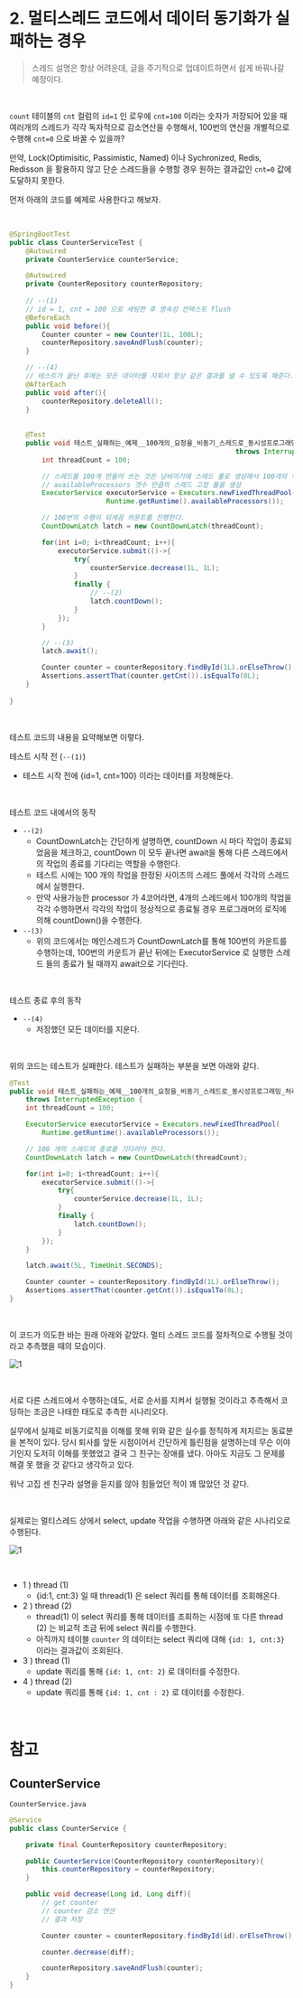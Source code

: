 # 2. 멀티스레드 코드에서 데이터 동기화가 실패하는 경우

> 스레드 설명은 항상 어려운데, 글을 주기적으로 업데이트하면서 쉽게 바꿔나갈 예정이다.

<br>

`count` 테이블의 `cnt` 컬럼의 `id=1` 인 로우에 `cnt=100` 이라는 숫자가 저장되어 있을 때 여러개의 스레드가 각각 독자적으로 감소연산을 수행해서, 100번의 연산을 개별적으로 수행해 `cnt=0` 으로 바꿀 수 있을까?<br>

만약, Lock(Optimisitic, Passimistic, Named) 이나 Sychronized, Redis, Redisson 을 활용하지 않고 단순 스레드들을 수행할 경우 원하는 결과값인 `cnt=0` 값에 도달하지 못한다.<br>

먼저 아래의 코드를 예제로 사용한다고 해보자.<br>

<br>

```java
@SpringBootTest
public class CounterServiceTest {
    @Autowired
    private CounterService counterService;

    @Autowired
    private CounterRepository counterRepository;
    
    // --(1)
    // id = 1, cnt = 100 으로 세팅한 후 영속성 컨텍스트 flush
    @BeforeEach
    public void before(){
        Counter counter = new Counter(1L, 100L);
        counterRepository.saveAndFlush(counter);
    }

    // --(4)
    // 테스트가 끝난 후에는 모든 데이터를 지워서 항상 같은 결과를 낼 수 있도록 해준다.
    @AfterEach
    public void after(){
        counterRepository.deleteAll();
    }
    
    
    @Test
    public void 테스트_실패하는_예제__100개의_요청을_비동기_스레드로_동시성프로그래밍_처리() 
        												throws InterruptedException {
        int threadCount = 100;

        // 스레드를 100개 만들어 쓰는 것은 낭비이기에 스레드 풀로 생성해서 100개의 작업을 처리할 
        // availableProcessors 갯수 만큼의 스레드 고정 풀을 생성
        ExecutorService executorService = Executors.newFixedThreadPool(
                        Runtime.getRuntime().availableProcessors()); 

        // 100번의 수행이 되게끔 카운트를 진행한다.
        CountDownLatch latch = new CountDownLatch(threadCount); 

        for(int i=0; i<threadCount; i++){
            executorService.submit(()->{
                try{
                    counterService.decrease(1L, 1L);
                }
                finally {
                    // --(2)
                    latch.countDown();
                }
            });
        }

        // --(3)
        latch.await();

        Counter counter = counterRepository.findById(1L).orElseThrow();
        Assertions.assertThat(counter.getCnt()).isEqualTo(0L);
    }
    
}
```

<br>



테스트 코드의 내용을 요약해보면 이렇다.

테스트 시작 전 (`--(1)`)

- 테스트 시작 전에 {id=1, cnt=100} 이라는 데이터를 저장해둔다.

<br>

테스트 코드 내에서의 동작 

- `--(2)`
  - CountDownLatch는 간단하게 설명하면, countDown 시 마다 작업이 종료되었음을 체크하고, countDown 이 모두 끝나면 await을 통해 다른 스레드에서의 작업의 종료를 기다리는 역할을 수행한다.
  - 테스트 시에는 100 개의 작업을 한정된 사이즈의 스레드 풀에서 각각의 스레드에서 실행한다. 
  - 만약 사용가능한 processor 가 4코어라면, 4개의 스레드에서 100개의 작업을 각각 수행하면서 각각의 작업이 정상적으로 종료될 경우 프로그래머의 로직에 의해 countDown()을 수행한다.
- `--(3)`
  - 위의 코드에서는 메인스레드가 CountDownLatch를 통해 100번의 카운트를 수행하는데, 100번의 카운트가 끝난 뒤에는 ExecutorService 로 실행한 스레드 들의 종료가 될 때까지 await으로 기다린다.

<br>

테스트 종료 후의 동작

- `--(4)` 
  - 저장했던 모든 데이터를 지운다.

<br>

위의 코드는 테스트가 실패한다. 테스트가 실패하는 부분을 보면 아래와 같다.

```java
@Test
public void 테스트_실패하는_예제__100개의_요청을_비동기_스레드로_동시성프로그래밍_처리() 
    throws InterruptedException {
    int threadCount = 100;

    ExecutorService executorService = Executors.newFixedThreadPool(
        Runtime.getRuntime().availableProcessors());

    // 100 개의 스레드의 종료를 기다려야 한다.
    CountDownLatch latch = new CountDownLatch(threadCount); 

    for(int i=0; i<threadCount; i++){
        executorService.submit(()->{
            try{
                counterService.decrease(1L, 1L);
            }
            finally {
                latch.countDown();
            }
        });
    }

    latch.await(5L, TimeUnit.SECONDS);

    Counter counter = counterRepository.findById(1L).orElseThrow();
    Assertions.assertThat(counter.getCnt()).isEqualTo(0L);
}
```

<br>

이 코드가 의도한 바는 원래 아래와 같았다. 멀티 스레드 코드를 절차적으로 수행될 것이라고 추측했을 때의 모습이다.<br>

![1](./img/2-PROBLEM-CASE-IN-MULTI-THREAD/1.png)

<br>

서로 다른 스레드에서 수행하는데도, 서로 순서를 지켜서 실행될 것이라고 추측해서 코딩하는 조금은 나태한 태도로 추측한 시나리오다.<br>

실무에서 실제로 비동기로직을 이해를 못해 위와 같은 실수를 정직하게 저지르는 동료분을 본적이 있다. 당시 퇴사를 앞둔 시점이어서 간단하게 틀린점을 설명하는데 무슨 이야기인지 도저히 이해를 못했었고 결국 그 친구는 장애를 냈다. 아마도 지금도 그 문제를 해결 못 했을 것 같다고 생각하고 있다.<br>

워낙 고집 센 친구라 설명을 듣지를 않아 힘들었던 적이 꽤 많았던 것 같다.<br>

<br>

실제로는 멀티스레드 상에서 select, update 작업을 수행하면 아래와 같은 시나리오로 수행된다.<br>

![1](./img/2-PROBLEM-CASE-IN-MULTI-THREAD/2.png)

<br>

- 1 ) thread (1) 
  - {id:1, cnt:3} 일 때 thread(1) 은 select 쿼리를 통해 데이터를 조회해온다.
- 2 ) thread (2)
  - thread(1) 이 select 쿼리를 통해 데이터를 조회하는 시점에 또 다른 thread (2) 는 비교적 조금 뒤에 select 쿼리를 수행한다.
  - 아직까지 테이블 `counter` 의 데이터는 select 쿼리에 대해 `{id: 1, cnt:3}` 이라는 결과값이 조회된다.
- 3 ) thread (1)
  - update 쿼리를 통해 `{id: 1, cnt: 2}` 로 데이터를 수정한다.
- 4 ) thread (2)
  - update 쿼리를 통해 `{id: 1, cnt : 2}` 로 데이터를 수정한다.

<br>



# 참고

## CounterService

`CounterService.java`

```java
@Service
public class CounterService {

    private final CounterRepository counterRepository;

    public CounterService(CounterRepository counterRepository){
        this.counterRepository = counterRepository;
    }

    public void decrease(Long id, Long diff){
        // get counter
        // counter 감소 연산
        // 결과 저장

        Counter counter = counterRepository.findById(id).orElseThrow();

        counter.decrease(diff);

        counterRepository.saveAndFlush(counter);
    }
}
```

<br>

